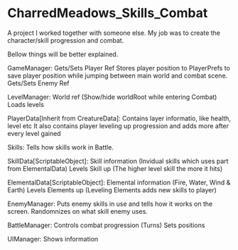 # CharredMeadows_Skills_Combat
A project I worked together with someone else. My job was to create the character/skill progression and combat.

Bellow things will be better explained. 



GameManager:
Gets/Sets Player Ref
Stores player position to PlayerPrefs to save player position while jumping between main world and combat scene.
Gets/Sets Enemy Ref

LevelManager:
World ref (Show/hide worldRoot while entering Combat) 
Loads levels

PlayerData[Inherit from CreatureData]:
Contains layer informatio, like health, level etc
It also contains player leveling up progression and adds more after every level gained

Skills:
Tells how skills work in Battle.

SkillData[ScriptableObject]:
Skill information (Invidual skills which uses part from ElementalData)
Levels Skill up (The higher level skill the more it hits)

ElementalData[ScriptableObject]:
Elemental information (Fire, Water, Wind & Earth)
Levels Elements up (Leveling Elements adds new skills to player)

EnemyManager:
Puts enemy skills in use and tells how it works on the screen.
Randomnizes on what skill enemy uses. 

BattleManager:
Controls combat progression (Turns)
Sets positions

UIManager:
Shows information


